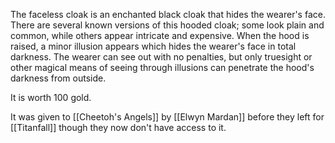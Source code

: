 The faceless cloak is an enchanted black cloak that hides the wearer's face. There are several known versions of this hooded cloak; some look plain and common, while others appear intricate and expensive. When the hood is raised, a minor illusion appears which hides the wearer's face in total darkness. The wearer can see out with no penalties, but only truesight or other magical means of seeing through illusions can penetrate the hood's darkness from outside.

It is worth 100 gold.

It was given to [[Cheetoh's Angels]] by [[Elwyn Mardan]] before they left for [[Titanfall]] though they now don't have access to it. 